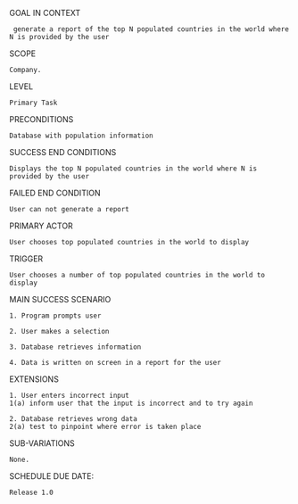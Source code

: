 GOAL IN CONTEXT
	 
	 generate a report of the top N populated countries in the world where N is provided by the user

SCOPE

	Company.

LEVEL

	Primary Task

PRECONDITIONS

	Database with population information

SUCCESS END CONDITIONS

	Displays the top N populated countries in the world where N is provided by the user

FAILED END CONDITION

	User can not generate a report

PRIMARY ACTOR

	User chooses top populated countries in the world to display

TRIGGER

	User chooses a number of top populated countries in the world to display

MAIN SUCCESS SCENARIO

	1. Program prompts user

	2. User makes a selection

	3. Database retrieves information

	4. Data is written on screen in a report for the user

EXTENSIONS

	1. User enters incorrect input
	1(a) inform user that the input is incorrect and to try again

	2. Database retrieves wrong data
	2(a) test to pinpoint where error is taken place

SUB-VARIATIONS

	None.

SCHEDULE DUE DATE:

	Release 1.0